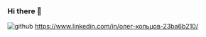 ### Hi there 👋

![github](https://img.shields.io/badge/LinkedIn-368BC1?style=for-the-badge&logo=LinkedIn&logoColor=white) https://www.linkedin.com/in/олег-кольцов-23ba6b210/
